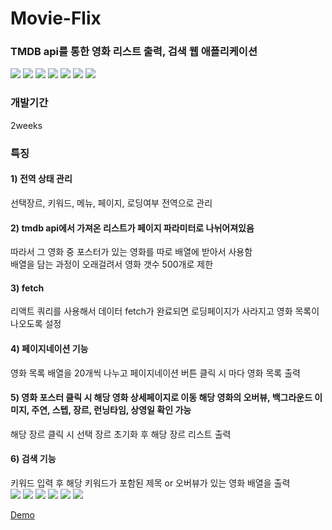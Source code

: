 <h1>Movie-Flix</h1>

<h3>TMDB api를 통한 영화 리스트 출력, 검색 웹 애플리케이션</h3>

<!-- 사용된 기술 스택 -->
<div>
  <img src="https://img.shields.io/badge/react-61DAFB?style=flat-square&logo=react&logoColor=white"/>
  <img src="https://img.shields.io/badge/typescript-3178C6?style=flat-square&logo=typescript&logoColor=white"/>
  <img src="https://img.shields.io/badge/reactquery-FF4154?style=flat-square&logo=reactquery&logoColor=black"/>
  <img src="https://img.shields.io/badge/axios-5A29E4?style=flat-square&logo=axios&logoColor=white"/>
  <img src="https://img.shields.io/badge/redux-764ABC?style=flat-square&logo=redux&logoColor=white"/>
  <img src="https://img.shields.io/badge/sass-CC6699?style=flat-square&logo=sass&logoColor=white"/>
    <img src="https://img.shields.io/badge/reactrouter-CA4245?style=flat-square&logo=reactrouter&logoColor=white"/>
</div>

<h3>개발기간</h3>
<p>2weeks<p>

<h3>특징</h3>
<h4>1) 전역 상태 관리</h4>
<div>선택장르, 키워드, 메뉴, 페이지, 로딩여부 전역으로 관리</div>
<h4>2) tmdb api에서 가져온 리스트가 페이지 파라미터로 나뉘어져있음</h4>
<div>따라서 그 영화 중 포스터가 있는 영화를 따로 배열에 받아서 사용함</div>
<div>배열을 담는 과정이 오래걸려서 영화 갯수 500개로 제한</div>
<h4>3) fetch</h4>
<div>리액트 쿼리를 사용해서 데이터 fetch가 완료되면 로딩페이지가 사라지고 영화 목록이 나오도록 설정</div>
<h4>4) 페이지네이션 기능</h4>
<div>영화 목록 배열을 20개씩 나누고 페이지네이션 버튼 클릭 시 마다 영화 목록 출력</div>
<h4>5) 영화 포스터 클릭 시 해당 영화 상세페이지로 이동 해당 영화의 오버뷰, 백그라운드 이미지, 주연, 스텝, 장르, 런닝타임, 상영일 확인 가능</h4>
<div>해당 장르 클릭 시 선택 장르 초기화 후 해당 장르 리스트 출력</div>
<h4>6) 검색 기능</h4>
<div>키워드 입력 후 해당 키워드가 포함된 제목 or 오버뷰가 있는 영화 배열을 출력</div>

<img src="http://aaeexx.dothome.co.kr/project/image/movie-flix/1.gif">
<img src="http://aaeexx.dothome.co.kr/project/image/movie-flix/2.gif">
<img src="http://aaeexx.dothome.co.kr/project/image/movie-flix/3.gif">
<img src="http://aaeexx.dothome.co.kr/project/image/movie-flix/4.gif">
<img src="http://aaeexx.dothome.co.kr/project/image/movie-flix/5.gif">
<img src="http://aaeexx.dothome.co.kr/project/image/movie-flix/6.gif">

<a href="http://aaeexx.dothome.co.kr/project/image/movie-flix/">Demo</a>


